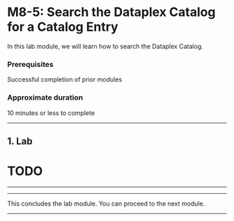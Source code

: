 # M8-5: Search the Dataplex Catalog for a Catalog Entry

In this lab module, we will learn how to search the Dataplex Catalog.

### Prerequisites

Successful completion of prior modules

### Approximate duration

10 minutes or less to complete

<hr>

## 1. Lab


# TODO

<hr>


<hr>
This concludes the lab module. You can proceed to the next module.
<hr>
